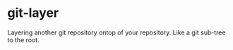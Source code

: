 # git-layer
Layering another git repository ontop of your repository. Like a git sub-tree to the root. 
